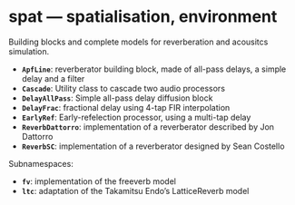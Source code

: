﻿# spat — spatialisation, environment

Building blocks and complete models for reverberation and acousitcs simulation.

- **`ApfLine`**: reverberator building block, made of all-pass delays, a simple delay and a filter
- **`Cascade`**: Utility class to cascade two audio processors
- **`DelayAllPass`**: Simple all-pass delay diffusion block
- **`DelayFrac`**: fractional delay using 4-tap FIR interpolation
- **`EarlyRef`**: Early-refelection processor, using a multi-tap delay
- **`ReverbDattorro`**: implementation of a reverberator described by Jon Dattorro
- **`ReverbSC`**: implementation of a reverberator designed by Sean Costello

Subnamespaces:

- **`fv`**: implementation of the freeverb model
- **`ltc`**: adaptation of the Takamitsu Endo’s LatticeReverb model
